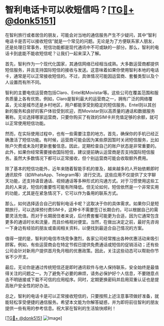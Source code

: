 # 智利电话卡可以收短信吗？[[TG💪+ @donk5151](https://t.me/s/donk5151)]

在智利旅行或者居住的朋友，可能会对当地的通信服务产生不少疑问，其中“智利电话卡是否可以接收短信”就是一个常见的问题。无论是为了方便联系家人朋友，还是处理日常事务，短信功能都是现代通讯中不可或缺的一部分。那么，智利的电话卡到底能不能收短信呢？让我们一起来深入了解。

首先，智利作为一个现代化国家，其通信网络已经相当成熟。大多数运营商都提供短信服务，并且支持国际短信的接收与发送。这意味着如果你使用智利本地的电话卡，通常是可以正常接收短信的。不过，具体情况可能因运营商、套餐类型以及个人设置而有所不同。

智利的主要电信运营商包括Claro、Entel和Movistar等。这些公司在覆盖范围和服务质量上各有优势。例如，Claro是智利最大的运营商之一，拥有广泛的网络覆盖，无论是城市还是乡村地区，用户都能享受到稳定的短信服务。Entel则以其创新的服务和良好的客户体验受到欢迎，而Movistar则以高质量的通话和数据服务著称。无论选择哪家运营商，只要你购买了有效的SIM卡并充值足够的余额，就可以正常使用短信功能。

然而，在实际使用过程中，也有一些需要注意的地方。首先，确保你的手机已经正确激活了短信功能。有时候，运营商可能会因为某些原因暂时关闭短信服务，比如账户欠费或未及时更新套餐信息。因此，定期检查自己的账户状态是非常重要的。此外，如果你经常需要接收国际短信，建议提前确认运营商是否支持国际短信服务。虽然大多数情况下都可以正常接收，但个别运营商可能会收取额外费用。

除了基本的短信功能外，近年来随着智能手机的普及，越来越多的人开始依赖即时通讯软件（如WhatsApp、Telegram等）进行交流。这些应用不仅提供了文字聊天功能，还支持语音通话、视频通话等多种形式的沟通方式。对于习惯使用这些工具的人来说，短信的重要性可能有所降低。但无论如何，短信依然是一个非常实用的功能，尤其是在紧急情况下，它可以作为备用的联系方式。

那么，如何选择适合自己的智利电话卡呢？这取决于你的具体需求。如果你只是短期旅行，可以选择预付费SIM卡，这种卡不需要签订长期合约，可以根据自己的需要灵活充值。而对于长期居住者来说，后付费套餐可能更为合适，因为它通常包含更多的通话时长和流量，而且价格相对便宜。当然，在做出决定之前，最好先咨询一下身边有经验的朋友或查阅相关资料，以便找到最适合自己情况的方案。

值得一提的是，智利的电信市场竞争激烈，各家公司经常推出各种优惠活动来吸引顾客。例如，有些运营商会在特定节假日提供免费通话或短信的促销活动；还有些公司会针对新用户提供首月免月租的优惠政策。因此，关注这些动态可以帮助你节省不少开支。

最后，无论你是通过传统短信还是即时通讯软件与他人保持联系，安全始终是最值得关注的问题之一。为了避免不必要的麻烦，请务必保护好个人信息，不要随意点击不明链接或下载不可信的应用程序。同时，定期更换密码并启用双重认证也是提高账户安全性的好办法。

总之，智利的电话卡是可以正常接收短信的，只要按照上述注意事项做好准备，就能轻松享受便捷的通信服务。希望本文能为你解答疑惑，并为即将前往智利的朋友提供一些有用的参考信息。祝大家在智利的生活愉快顺利！

[[TG💪+ @donk5151](https://t.me/s/donk5151) ![Image](https://i.postimg.cc/rwNCRYN7/Snipaste-2025-04-30-17-27-05.png)]